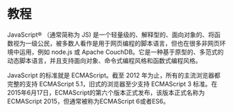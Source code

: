 # 教程

JavaScript® （通常简称为 JS) 是一个轻量级的、解释型的、面向对象的、将函数视为一级公民，被多数人看作是用于网页编程的脚本语言，但也在很多非网页环境中运用，例如 node.js 或 Apache CouchDB。它是一种基于原型的、多范式的动态脚本语言，并且支持面向对象、命令式编程风格和函数式编程风格。

JavaScript 的标准就是 ECMAScript。截至 2012 年为止，所有的主流浏览器都完整的支持 ECMAScript 5.1，旧式的浏览器至少支持 ECMAScript 3 标准。在2015年6月17日，ECMAScript的第六个版本正式发布，该版本正式名称为ECMAScript 2015，但通常被称为ECMAScript 6或者ES6。

